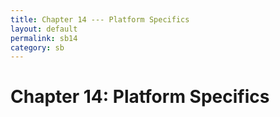 ```yaml
---
title: Chapter 14 --- Platform Specifics
layout: default
permalink: sb14
category: sb
---
```

# Chapter 14: Platform Specifics
